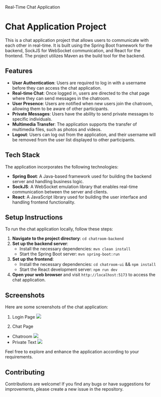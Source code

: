Real-Time Chat Application
 
# Chat Application Project
  This is a chat application project that allows users to communicate with each other in real-time. It is built using the Spring Boot framework for the backend, SockJS for WebSocket communication, and React for the frontend. The project utilizes Maven as the build tool for the backend.
## Features
-  __User Authentication__: Users are required to log in with a username before they can access the chat application.
- __Real-time Chat__: Once logged in, users are directed to the chat page where they can send messages in the chatroom.
- __User Presence__: Users are notified when new users join the chatroom, allowing them to be aware of other participants.
- __Private Messages__: Users have the ability to send private messages to specific individuals.
- __Multimedia Transfer__: The application supports the transfer of multimedia files, such as photos and videos.
- __Logout__: Users can log out from the application, and their username will be removed from the user list displayed to other participants.

## Tech Stack
The application incorporates the following technologies:

- __Spring Boot__: A Java-based framework used for building the backend server and handling business logic.
- __SockJS__: A WebSocket emulation library that enables real-time communication between the server and clients.
- __React__: A JavaScript library used for building the user interface and handling frontend functionality.

## Setup Instructions
To run the chat application locally, follow these steps:

1. __Navigate to the project directory__: ```cd chatroom-backend```
2. __Set up the backend server__:
   - Install the necessary dependencies: ```mvn clean install```
   - Start the Spring Boot server: ```mvn spring-boot:run```
3. __Set up the frontend__:
   - Install the necessary dependencies: ```cd chatroom-ui``` && ```npm install```
   - Start the React development server: ```npm run dev```
4. __Open your web browser__ and visit ```http://localhost:5173``` to access the chat application.

## Screenshots
Here are some screenshots of the chat application:

1. Login Page
![](https://github.com/Akshat200201/Springboot-chatapp-master/blob/main/img/login-vid.gif)

2. Chat Page
- Chatroom ![](https://github.com/Akshat200201/Springboot-chatapp-master/blob/main/img/Chat-2.png)
- Private Text ![](https://github.com/Akshat200201/Springboot-chatapp-master/blob/main/img/Chat-1.png)


Feel free to explore and enhance the application according to your requirements.

## Contributing
Contributions are welcome! If you find any bugs or have suggestions for improvements, please create a new issue in the repository.

